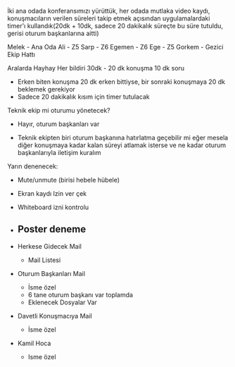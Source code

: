 İki ana odada konferansımızı yürüttük, her odada mutlaka video kaydı, konuşmacıların verilen süreleri takip etmek açısından uygulamalardaki timer'ı kullandık(20dk + 10dk, sadece 20 dakikalık süreçte bu süre tutuldu, gerisi oturum başkanlarına aitti)

Melek - Ana Oda
Ali - Z5
Sarp - Z6
Egemen - Z6
Ege - Z5
Gorkem - Gezici Ekip Hattı

Aralarda Hayhay
Her bildiri 30dk - 20 dk konuşma 10 dk soru
- Erken biten konuşma 20 dk erken bittiyse, bir sonraki konuşmaya 20 dk beklemek gerekiyor
- Sadece 20 dakikalık kısım için timer tutulacak

Teknik ekip mi oturumu yönetecek?
- Hayır, oturum başkanları var

- Teknik ekipten biri oturum başkanına hatırlatma geçebilir mi eğer mesela diğer konuşmaya kadar kalan süreyi atlamak isterse ve ne kadar oturum başkanlarıyla iletişim kuralım

Yarın denenecek:
- Mute/unmute (birisi hebele hübele)
- Ekran kaydı Izin ver çek
- Whiteboard izni kontrolu
- Poster deneme
	- 


- Herkese Gidecek Mail
	- Mail Listesi
- Oturum Başkanları Mail
	- İsme özel
	- 6 tane oturum başkanı var toplamda
	- Eklenecek Dosyalar Var
- Davetli Konuşmacıya Mail
	- İsme özel
- Kamil Hoca
	- Isme özel


